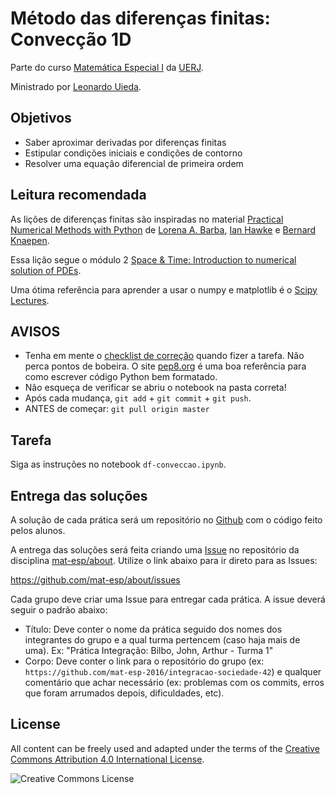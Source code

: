 # Método das diferenças finitas: Convecção 1D

Parte do curso
[Matemática Especial I](https://github.com/mat-esp/about)
da [UERJ](http://www.uerj.br/).

Ministrado por [Leonardo Uieda](http://www.leouieda.com/).


## Objetivos

* Saber aproximar derivadas por diferenças finitas
* Estipular condições iniciais e condições de contorno
* Resolver uma equação diferencial de primeira ordem


## Leitura recomendada

As lições de diferenças finitas são inspiradas no material [Practical Numerical
Methods with Python](https://github.com/numerical-mooc/numerical-mooc) de
[Lorena A. Barba](http://lorenabarba.com/), [Ian
Hawke](http://www.southampton.ac.uk/maths/about/staff/ih3.page) e
[Bernard Knaepen](http://depphys.ulb.ac.be/bknaepen/).

Essa lição segue o módulo 2 [Space & Time: Introduction to numerical solution
of
PDEs](https://github.com/numerical-mooc/numerical-mooc/tree/master/lessons/02_spacetime).

Uma ótima referência para aprender a usar o numpy e matplotlib é o
[Scipy Lectures](http://www.scipy-lectures.org/).


## AVISOS

* Tenha em mente o [checklist de
  correção](https://github.com/mat-esp/about/blob/master/ISSUE_TEMPLATE.md#checklist-de-avalia%C3%A7%C3%A3o-do-professor)
  quando fizer a tarefa. Não perca pontos de bobeira.  O site
  [pep8.org](http://pep8.org/) é uma boa referência para como escrever código
  Python bem formatado.
* Não esqueça de verificar se abriu o notebook na pasta correta!
* Após cada mudança, `git add` + `git commit` + `git push`.
* ANTES de começar: `git pull origin master`


## Tarefa

Siga as instruções no notebook `df-conveccao.ipynb`.


## Entrega das soluções

A solução de cada prática será um repositório no [Github](http://github.com/)
com o código feito pelos alunos.

A entrega das soluções será feita criando uma
[Issue](https://guides.github.com/features/issues/)
no repositório da disciplina
[mat-esp/about](https://github.com/mat-esp/about).
Utilize o link abaixo para ir direto para as Issues:

https://github.com/mat-esp/about/issues

Cada grupo deve criar uma Issue para entregar cada prática.
A issue deverá seguir o padrão abaixo:

* Título: Deve conter o nome da prática seguido dos nomes dos integrantes do
  grupo e a qual turma pertencem (caso haja mais de uma). Ex: "Prática
  Integração: Bilbo, John, Arthur - Turma 1"
* Corpo: Deve conter o link para o repositório do grupo (ex:
  `https://github.com/mat-esp-2016/integracao-sociedade-42`) e qualquer
  comentário que achar necessário (ex: problemas com os commits, erros que foram
  arrumados depois, dificuldades, etc).


## License

All content can be freely used and adapted under the terms of the
[Creative Commons Attribution 4.0 International License](http://creativecommons.org/licenses/by/4.0/).

![Creative Commons License](https://i.creativecommons.org/l/by/4.0/88x31.png)
